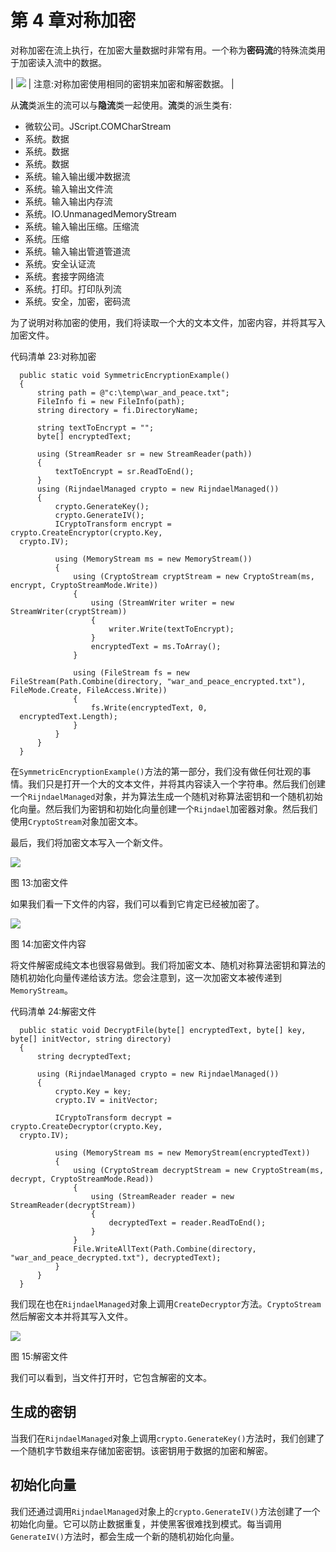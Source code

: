 # 第 4 章对称加密

对称加密在流上执行，在加密大量数据时非常有用。一个称为**密码流**的特殊流类用于加密读入流中的数据。

| ![](../Images/note.png) | 注意:对称加密使用相同的密钥来加密和解密数据。 |

从**流**类派生的流可以与**隐流**类一起使用。**流**类的派生类有:

*   微软公司。JScript.COMCharStream
*   系统。数据
*   系统。数据
*   系统。数据
*   系统。输入输出缓冲数据流
*   系统。输入输出文件流
*   系统。输入输出内存流
*   系统。IO.UnmanagedMemoryStream
*   系统。输入输出压缩。压缩流
*   系统。压缩
*   系统。输入输出管道管道流
*   系统。安全认证流
*   系统。套接字网络流
*   系统。打印。打印队列流
*   系统。安全，加密，密码流

为了说明对称加密的使用，我们将读取一个大的文本文件，加密内容，并将其写入加密文件。

代码清单 23:对称加密

```
  public static void SymmetricEncryptionExample()
  {
      string path = @"c:\temp\war_and_peace.txt";
      FileInfo fi = new FileInfo(path);            
      string directory = fi.DirectoryName;

      string textToEncrypt = "";
      byte[] encryptedText;    

      using (StreamReader sr = new StreamReader(path))
      {
          textToEncrypt = sr.ReadToEnd();
      }
      using (RijndaelManaged crypto = new RijndaelManaged())
      {
          crypto.GenerateKey();
          crypto.GenerateIV();
          ICryptoTransform encrypt = crypto.CreateEncryptor(crypto.Key,
  crypto.IV);

          using (MemoryStream ms = new MemoryStream())
          {
              using (CryptoStream cryptStream = new CryptoStream(ms, encrypt, CryptoStreamMode.Write))
              {
                  using (StreamWriter writer = new StreamWriter(cryptStream))
                  {
                      writer.Write(textToEncrypt);
                  }
                  encryptedText = ms.ToArray();
              }

              using (FileStream fs = new FileStream(Path.Combine(directory, "war_and_peace_encrypted.txt"), FileMode.Create, FileAccess.Write))
              {
                  fs.Write(encryptedText, 0,
  encryptedText.Length);
              }
          }                    
      }            
  }

```

在`SymmetricEncryptionExample()`方法的第一部分，我们没有做任何壮观的事情。我们只是打开一个大的文本文件，并将其内容读入一个字符串。然后我们创建一个`RijndaelManaged`对象，并为算法生成一个随机对称算法密钥和一个随机初始化向量。然后我们为密钥和初始化向量创建一个`Rijndael`加密器对象。然后我们使用`CryptoStream`对象加密文本。

最后，我们将加密文本写入一个新文件。

![](../Images/image018.png)

图 13:加密文件

如果我们看一下文件的内容，我们可以看到它肯定已经被加密了。

![](../Images/image019.png)

图 14:加密文件内容

将文件解密成纯文本也很容易做到。我们将加密文本、随机对称算法密钥和算法的随机初始化向量传递给该方法。您会注意到，这一次加密文本被传递到`MemoryStream`。

代码清单 24:解密文件

```
  public static void DecryptFile(byte[] encryptedText, byte[] key, byte[] initVector, string directory)
  {
      string decryptedText;

      using (RijndaelManaged crypto = new RijndaelManaged())
      {
          crypto.Key = key;
          crypto.IV = initVector;

          ICryptoTransform decrypt = crypto.CreateDecryptor(crypto.Key,
  crypto.IV);

          using (MemoryStream ms = new MemoryStream(encryptedText))
          {
              using (CryptoStream decryptStream = new CryptoStream(ms, decrypt, CryptoStreamMode.Read))
              {
                  using (StreamReader reader = new StreamReader(decryptStream))
                  {
                      decryptedText = reader.ReadToEnd();
                  }
              }
              File.WriteAllText(Path.Combine(directory, "war_and_peace_decrypted.txt"), decryptedText);
          }
      }
  }

```

我们现在也在`RijndaelManaged`对象上调用`CreateDecryptor`方法。`CryptoStream`然后解密文本并将其写入文件。

![](../Images/image020.png)

图 15:解密文件

我们可以看到，当文件打开时，它包含解密的文本。

## 生成的密钥

当我们在`RijndaelManaged`对象上调用`crypto.GenerateKey()`方法时，我们创建了一个随机字节数组来存储加密密钥。该密钥用于数据的加密和解密。

## 初始化向量

我们还通过调用`RijndaelManaged`对象上的`crypto.GenerateIV()`方法创建了一个初始化向量。它可以防止数据重复，并使黑客很难找到模式。每当调用`GenerateIV()`方法时，都会生成一个新的随机初始化向量。